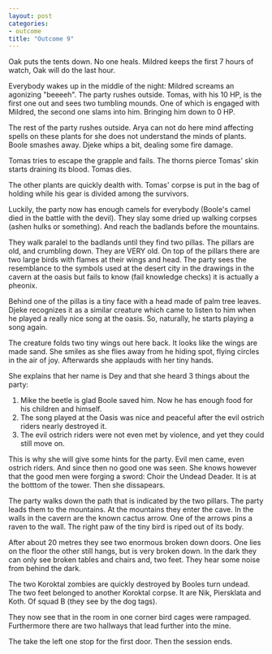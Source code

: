 ```yaml
---
layout: post
categories:
- outcome
title: "Outcome 9"
---
```


Oak puts the tents down. No one heals. Mildred keeps the first 7 hours of watch, Oak will do the last hour.

Everybody wakes up in the middle of the night: Mildred screams an agonizing "beeeeh". The party rushes outside. Tomas, with his 10 HP, is the first one out and sees two tumbling mounds. One of which is engaged with Mildred, the second one slams into him. Bringing him down to 0 HP.

The rest of the party rushes outside. Arya can not do here mind affecting spells on these plants for she does not understand the minds of plants. Boole smashes away. Djeke whips a bit, dealing some fire damage.

Tomas tries to escape the grapple and fails. The thorns pierce Tomas' skin starts draining its blood. Tomas dies.

The other plants are quickly dealth with. Tomas' corpse is put in the bag of holding while his gear is divided among the survivors.

Luckily, the party now has enough camels for everybody (Boole's camel died in the battle with the devil). They slay some dried up walking corpses (ashen hulks or something). And reach the badlands before the mountains.

They walk paralel to the badlands until they find two pillas. The pillars are old, and crumbling down. They are VERY old. On top of the pillars there are two large birds with flames at their wings and head. The party sees the resemblance to the symbols used at the desert city in the drawings in the cavern at the oasis but fails to know (fail knowledge checks) it is actually a pheonix.

Behind one of the pillas is a tiny face with a head made of palm tree leaves.  Djeke recognizes it as a similar creature which came to listen to him when he played a really nice song at the oasis. So, naturally, he starts playing a song again.

The creature folds two tiny wings out here back. It looks like the wings are made sand. She smiles as she flies away from he hiding spot, flying circles in the air of joy. Afterwards she applauds with her tiny hands.

She explains that her name is Dey and that she heard 3 things about the party:

1. Mike the beetle is glad Boole saved him. Now he has enough food for his children and himself.
2. The song played at the Oasis was nice and peaceful after the evil ostrich riders nearly destroyed it.
3. The evil ostrich riders were not even met by violence, and yet they could still move on.

This is why she will give some hints for the party. Evil men came, even ostrich riders. And since then no good one was seen. She knows however that the good men were forging a sword: Choir the Undead Deader. It is at the botttom of the tower. Then she dissapears.

The party walks down the path that is indicated by the two pillars. The party leads them to the mountains. At the mountains they enter the cave. In the walls in the cavern are the known cactus arrow. One of the arrows pins a raven to the wall.  The right paw of the tiny bird is riped out of its body.

After about 20 metres they see two enormous broken down doors. One lies on the floor the other still hangs, but is very broken down. In the dark they can only see broken tables and chairs and, two feet. They hear some noise from behind the dark.

The two Koroktal zombies are quickly destroyed by Booles turn undead. The two feet belonged to another Koroktal corpse. It are Nik, Piersklata and Koth. Of squad B (they see by the dog tags).

They now see that in the room in one corner bird cages were rampaged.  Furthermore there are two hallways that lead further into the mine.

The take the left one stop for the first door. Then the session ends.
